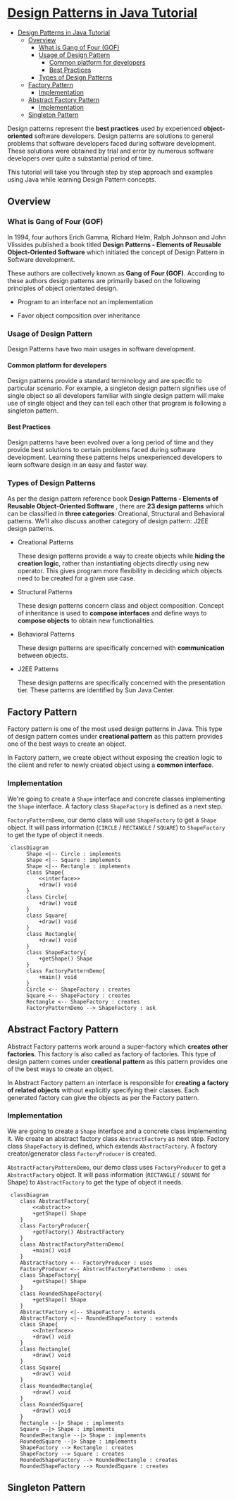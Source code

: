 # [Design Patterns in Java Tutorial](https://www.tutorialspoint.com/design_pattern/index.htm)

- [Design Patterns in Java Tutorial](#design-patterns-in-java-tutorial)
  - [Overview](#overview)
    - [What is Gang of Four (GOF)](#what-is-gang-of-four-gof)
    - [Usage of Design Pattern](#usage-of-design-pattern)
      - [Common platform for developers](#common-platform-for-developers)
      - [Best Practices](#best-practices)
    - [Types of Design Patterns](#types-of-design-patterns)
  - [Factory Pattern](#factory-pattern)
    - [Implementation](#implementation)
  - [Abstract Factory Pattern](#abstract-factory-pattern)
    - [Implementation](#implementation-1)
  - [Singleton Pattern](#singleton-pattern)

Design patterns represent the **best practices** used by experienced **object-oriented** software developers. Design patterns are solutions to general problems that software developers faced during software development. These solutions were obtained by trial and error by numerous software developers over quite a substantial period of time.

This tutorial will take you through step by step approach and examples using Java while learning Design Pattern concepts.

## Overview

### What is Gang of Four (GOF)

In 1994, four authors Erich Gamma, Richard Helm, Ralph Johnson and John Vlissides published a book titled **Design Patterns - Elements of Reusable Object-Oriented Software** which initiated the concept of Design Pattern in Software development.

These authors are collectively known as **Gang of Four (GOF)**. According to these authors design patterns are primarily based on the following principles of object orientated design.

- Program to an interface not an implementation

- Favor object composition over inheritance

### Usage of Design Pattern

Design Patterns have two main usages in software development.

#### Common platform for developers

Design patterns provide a standard terminology and are specific to particular scenario. For example, a singleton design pattern signifies use of single object so all developers familiar with single design pattern will make use of single object and they can tell each other that program is following a singleton pattern.

#### Best Practices

Design patterns have been evolved over a long period of time and they provide best solutions to certain problems faced during software development. Learning these patterns helps unexperienced developers to learn software design in an easy and faster way.

### Types of Design Patterns

As per the design pattern reference book **Design Patterns - Elements of Reusable Object-Oriented Software** , there are **23 design patterns** which can be classified in **three categories**: Creational, Structural and Behavioral patterns. We'll also discuss another category of design pattern: J2EE design patterns.

- Creational Patterns

    These design patterns provide a way to create objects while **hiding the creation logic**, rather than instantiating objects directly using new operator. This gives program more flexibility in deciding which objects need to be created for a given use case.

- Structural Patterns

    These design patterns concern class and object composition. Concept of inheritance is used to **compose interfaces** and define ways to **compose objects** to obtain new functionalities.

- Behavioral Patterns

    These design patterns are specifically concerned with **communication** between objects.

- J2EE Patterns

    These design patterns are specifically concerned with the presentation tier. These patterns are identified by Sun Java Center.

## Factory Pattern

Factory pattern is one of the most used design patterns in Java. This type of design pattern comes under **creational pattern** as this pattern provides one of the best ways to create an object.

In Factory pattern, we create object without exposing the creation logic to the client and refer to newly created object using a **common interface**.

### Implementation

We're going to create a `Shape` interface and concrete classes implementing the `Shape` interface. A factory class `ShapeFactory` is defined as a next step.

`FactoryPatternDemo`, our demo class will use `ShapeFactory` to get a `Shape` object. It will pass information (`CIRCLE` / `RECTANGLE` / `SQUARE`) to `ShapeFactory` to get the type of object it needs.

```mermaid
 classDiagram
      Shape <|-- Circle : implements
      Shape <|-- Square : implements
      Shape <|-- Rectangle : implements
      class Shape{
          <<interface>>
          +draw() void
      }
      class Circle{
          +draw() void
      }
      class Square{
          +draw() void
      }
      class Rectangle{
          +draw() void
      }
      class ShapeFactory{
          +getShape() Shape
      }
      class FactoryPatternDemo{
          +main() void
      }
      Circle <-- ShapeFactory : creates
      Square <-- ShapeFactory : creates
      Rectangle <-- ShapeFactory : creates
      FactoryPatternDemo --> ShapeFactory : ask
```

## Abstract Factory Pattern

Abstract Factory patterns work around a super-factory which **creates other factories**. This factory is also called as factory of factories. This type of design pattern comes under **creational pattern** as this pattern provides one of the best ways to create an object.

In Abstract Factory pattern an interface is responsible for **creating a factory of related objects** without explicitly specifying their classes. Each generated factory can give the objects as per the Factory pattern.

### Implementation

We are going to create a `Shape` interface and a concrete class implementing it. We create an abstract factory class `AbstractFactory` as next step. Factory class `ShapeFactory` is defined, which extends `AbstractFactory`. A factory creator/generator class `FactoryProducer` is created.

`AbstractFactoryPatternDemo`, our demo class uses `FactoryProducer` to get a `AbstractFactory` object. It will pass information (`RECTANGLE` / `SQUARE` for Shape) to `AbstractFactory` to get the type of object it needs.

```mermaid
 classDiagram
    class AbstractFactory{
        <<abstract>>
        +getShape() Shape
    }
    class FactoryProducer{
        +getFactory() AbstractFactory
    }
    class AbstractFactoryPatternDemo{
        +main() void
    }
    AbstractFactory <-- FactoryProducer : uses
    FactoryProducer <-- AbstractFactoryPatternDemo : uses
    class ShapeFactory{
        +getShape() Shape
    }
    class RoundedShapeFactory{
        +getShape() Shape
    }
    AbstractFactory <|-- ShapeFactory : extends
    AbstractFactory <|-- RoundedShapeFactory : extends
    class Shape{
        <<Interface>>
        +draw() void
    }
    class Rectangle{
        +draw() void
    }
    class Square{
        +draw() void
    }
    class RoundedRectangle{
        +draw() void
    }
    class RoundedSquare{
        +draw() void
    }
    Rectangle --|> Shape : implements
    Square --|> Shape : implements
    RoundedRectangle --|> Shape : implements
    RoundedSquare --|> Shape : implements
    ShapeFactory --> Rectangle : creates
    ShapeFactory --> Square : creates
    RoundedShapeFactory --> RoundedRectangle : creates
    RoundedShapeFactory --> RoundedSquare : creates
 ```

## Singleton Pattern
